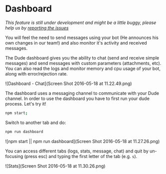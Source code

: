 # Dashboard
_This feature is still under development and might be a little buggy, please help us by [reporting the issues](https://github.com/dudeee/dude/issues)_

 You will feel the need to send messages using your bot (He announces his own changes in our team!) and also monitor it's activity and received messages.
 
 The Dude dashboard gives you the ability to chat (send and receive simple messages) and send messages with custom parameters (attachments, etc). You can also read the logs and monitor memory and cpu usage of your bot, along with error/rejection rate.
 
 ![Dashboard - Chat](Screen Shot 2016-05-18 at 11.22.49.png)
 
 The dashboard uses a messaging channel to communicate with your Dude channel. In order to use the dashboard you have to first run your dude process. Let's try it!
 
 ```bash
 npm start;
 ```
 Switch to another tab and do:
 ```bash
 npm run dashboard
 ```
 
 ![npm start || npm run dashboard](Screen Shot 2016-05-18 at 11.27.26.png)
 
You can access different tabs (logs, stats, message, chat) and quit by un-focusing (press esc) and typing the first letter of the tab (e.g. `s`).

![Stats](Screen Shot 2016-05-18 at 11.30.26.png)